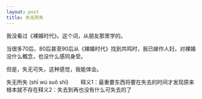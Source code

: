 ```yaml
---
layout: post
title: 失无所失
---
```




我没看过《裸婚时代》。这个词，从朋友那里学的。

当很多70后、80后甚至90后从《裸婚时代》找到共鸣时，我已嫁作人妇，对裸婚没什么概念，也没什么感同身受。

但是，失无可失，这种感觉，我能体会。

失无所失 (shī wú suǒ shī) 　　释义1：最重要东西将要在失去的时间才发现原来根本就不存在释义2：失去到再也没有什么可失去的了
